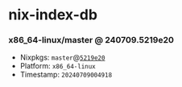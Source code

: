 # nix-index-db
### x86_64-linux/master @ 240709.5219e20
- Nixpkgs: `master`@[`5219e20`](https://github.com/NixOS/nixpkgs/commit/5219e205c6b1102eaa05fb2007e6898eac3087a1)
- Platform: `x86_64-linux`
- Timestamp: `20240709004918`
